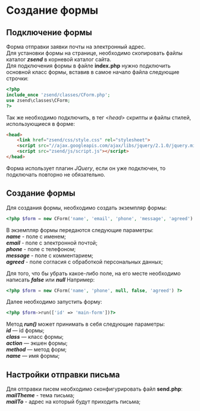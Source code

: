 # Создание формы
## Подключение формы
Форма отправки заявки почты на электронный адрес.  
Для установки формы на странице, необходимо скопировать файлы каталог **_zsend_** в корневой каталог сайта.  
Для подключения формы в файле **index.php** нужно подключить основной класс формы, вставив в самое начало файла следующие строчки:

```php
<?php
include_once 'zsend/classes/CForm.php';
use zsend\classes\CForm;
?>
```
Так же необходимо подключить, в тег <*head*> скрипты и файлы стилей, использующиеся в форме:
```html
<head>
    <link href="zsend/css/style.css" rel="stylesheet">
    <script src="//ajax.googleapis.com/ajax/libs/jquery/2.1.0/jquery.min.js"></script>
    <script src="zsend/js/script.js"></script>
</head>
```
Форма использует плагин *JQuery*, если он уже подключен, то подключать повторно не обязательно.

## Создание формы
Для создания формы, необходимо создать экземпляр формы:
```php
<?php $form = new CForm('name', 'email', 'phone', 'message', 'agreed') ?>
```
В экземпляр формы передаются следующие параметры:  
**_name_**  - поле с именем;  
**_email_** - поле с электронной почтой;  
**_phone_** - поле с телефоном;  
**_message_** - поле с комментарием;  
**_agreed_** - поле согласия с обработкой персональных данных;  

Для того, что бы убрать какое-либо поле, на его месте необходимо написать **_false_** или **_null_**
Например:
```php
<?php $form = new CForm('name', 'phone', null, false, 'agreed') ?>
```

Далее необходимо запустить форму:
```php
<?php $form->run(['id' => 'main-form'])?>
```
Метод **_run()_** может принимать в себя следующие параметры:  
**_id_** — id формы;  
**_class_** — класс формы;  
**_action_** — экшен формы;  
**_method_** — метод форм;  
**_name_** — имя формы;  

## Настройки отправки письма  
Для отправки писем необходимо сконфигурировать файл **send.php**:  
**_mailTheme_** - тема письма;  
**_mailTo_** - адрес на который будут приходить письма;

